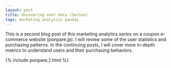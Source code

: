 ```yaml
---
layout: post
title: Uncovering user data (Series)
tags: marketing analytics pandas
---
```

This is a second blog post of this marketing analytics series on a coupon e-commerce website (ponpare.jp). I will review some of the user statistics and purchasing patterns. In the continuing posts, I will cover more in-depth metrics to understand users and their purchasing behaviors.

{% include ponpare_1.html %} 



